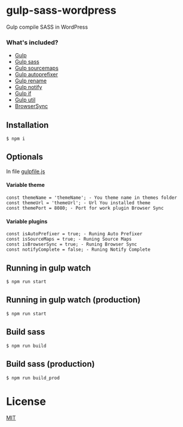 # gulp-sass-wordpress
Gulp compile SASS in WordPress

### What's included?
- [Gulp](https://github.com/gulpjs/gulp)
- [Gulp sass](https://github.com/dlmanning/gulp-sass)
- [Gulp sourcemaps](https://github.com/gulp-sourcemaps/gulp-sourcemaps)
- [Gulp autoprefixer](https://github.com/sindresorhus/gulp-autoprefixer)
- [Gulp rename](https://github.com/hparra/gulp-rename)
- [Gulp notify](https://github.com/mikaelbr/gulp-notify)
- [Gulp if](https://github.com/robrich/gulp-if)
- [Gulp util](https://github.com/gulpjs/gulp-util)
- [BrowserSync](https://github.com/BrowserSync/browser-sync)

## Installation

```
$ npm i
```

## Optionals
In file [gulpfile.js](https://github.com/olegbilyk/gulp-sass-wordpress/blob/master/gulpfile.js)

#### Variable theme

```
const themeName = 'themeName'; - You theme name in themes folder
const themeUrl = 'themeUrl'; - Url You installed theme
const themePort = 8080; - Port for work plugin Browser Sync
```

#### Variable plugins

```
const isAutoPrefixer = true; - Runing Auto Prefixer
const isSourceMaps = true; - Runing Source Maps
const isBrowserSync = true; - Runing Browser Sync
const notifyComplete = false; - Runing Notify Complete
```

## Running in gulp watch

```
$ npm run start
```

## Running in gulp watch (production)

```
$ npm run start
```

## Build sass

```
$ npm run build
```

## Build sass (production)

```
$ npm run build_prod
```

# License

[MIT](License.md)
